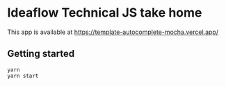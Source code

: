 # Ideaflow Technical JS take home
This app is available at https://template-autocomplete-mocha.vercel.app/

## Getting started
```
yarn
yarn start
```
##
